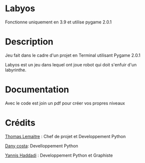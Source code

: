 <h1>Labyos</h1>
Fonctionne uniquement en 3.9 et utilise pygame 2.0.1

<h1> Description</h1>

Jeu fait dans le cadre d'un projet en Terminal utilisant Pygame 2.0.1

Labyos est un jeu dans lequel ont joue robot qui doit s'enfuir d'un labyrinthe.

<h1> Documentation</h1>

Avec le code est join un pdf pour créer vos propres niveaux


<h1> Crédits </h1>

<a href="https://github.com/tot0p">Thomas Lemaitre</a> : Chef de projet et Developpement Python

<a href="https://github.com/Foxykav">Dany costa</a>: Develloppement Python

<a href="https://github.com/crocmyto">Yannis Haddadi</a> : Developpement Python et Graphiste

